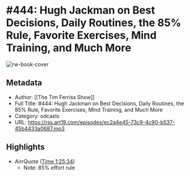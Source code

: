 # #444: Hugh Jackman on Best Decisions, Daily Routines, the 85% Rule, Favorite Exercises, Mind Training, and Much More

![rw-book-cover](https://readwise-assets.s3.amazonaws.com/static/images/article2.74d541386bbf.png)

## Metadata
- Author: [[The Tim Ferriss Show]]
- Full Title: #444: Hugh Jackman on Best Decisions, Daily Routines, the 85% Rule, Favorite Exercises, Mind Training, and Much More
- Category: odcasts
- URL: https://rss.art19.com/episodes/ec2a4e45-73c9-4c90-b537-45b4433a0687.mp3

## Highlights
- AirrQuote ([Time 1:25:34](https://www.airr.io/quote/5f372da2a7c7e0949b99a8ef))
    - Note: 85% effort rule
